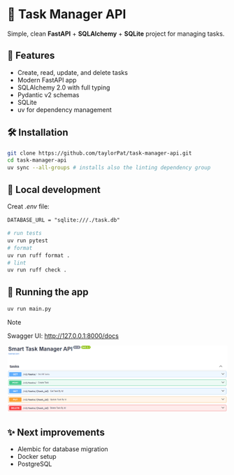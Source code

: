 # 📝 Task Manager API

Simple, clean **FastAPI** + **SQLAlchemy** + **SQLite** project for managing tasks.

## 🚀 Features

- Create, read, update, and delete tasks
- Modern FastAPI app
- SQLAlchemy 2.0 with full typing
- Pydantic v2 schemas
- SQLite
- uv for dependency management

## 🛠 Installation

```bash
git clone https://github.com/taylorPat/task-manager-api.git
cd task-manager-api
uv sync --all-groups # installs also the linting dependency group
```

## 🧪 Local development

Creat _.env_ file:

```env
DATABASE_URL = "sqlite:///./task.db"
```

```bash
# run tests
uv run pytest
# format
uv run ruff format .
# lint
uv run ruff check .
```

## 🏃 Running the app

```bash
uv run main.py
```

> [!NOTE]  
> Swagger UI: http://127.0.0.1:8000/docs

![OpenAPI documentation](attachments/openapi_documentations.png)

## ✨ Next improvements

- Alembic for database migration
- Docker setup
- PostgreSQL
